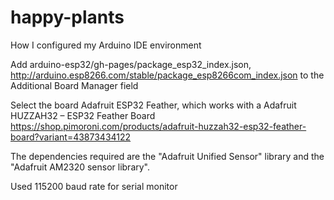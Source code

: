 # happy-plants

How I configured my Arduino IDE environment

Add arduino-esp32/gh-pages/package_esp32_index.json, http://arduino.esp8266.com/stable/package_esp8266com_index.json to the Additional Board Manager field

Select the board Adafruit ESP32 Feather, which works with a Adafruit HUZZAH32 – ESP32 Feather Board https://shop.pimoroni.com/products/adafruit-huzzah32-esp32-feather-board?variant=43873434122

The dependencies required are the "Adafruit Unified Sensor" library and the "Adafruit AM2320 sensor library".

Used 115200 baud rate for serial monitor
